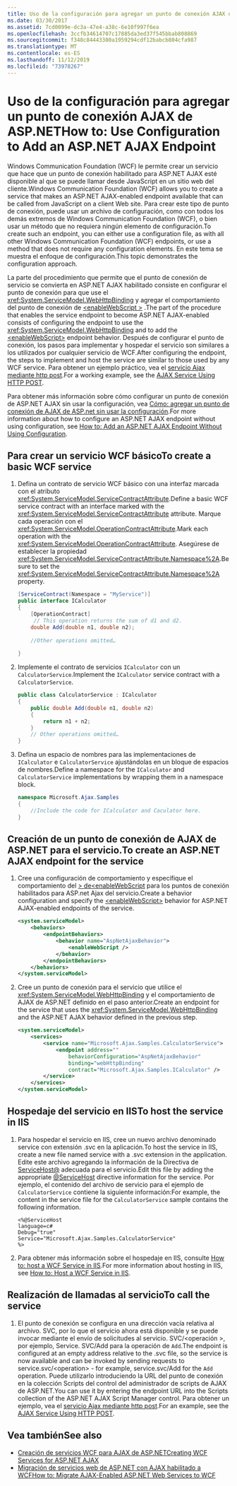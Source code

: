 ```yaml
---
title: Uso de la configuración para agregar un punto de conexión AJAX de ASP.NET
ms.date: 03/30/2017
ms.assetid: 7cd0099e-dc3a-47e4-a38c-6e10f997f6ea
ms.openlocfilehash: 3ccfb34614707c17885da3ed37f545bbab808869
ms.sourcegitcommit: f348c84443380a1959294cdf12babcb804cfa987
ms.translationtype: MT
ms.contentlocale: es-ES
ms.lasthandoff: 11/12/2019
ms.locfileid: "73978267"
---
```

# <a name="how-to-use-configuration-to-add-an-aspnet-ajax-endpoint"></a><span data-ttu-id="a0186-102">Uso de la configuración para agregar un punto de conexión AJAX de ASP.NET</span><span class="sxs-lookup"><span data-stu-id="a0186-102">How to: Use Configuration to Add an ASP.NET AJAX Endpoint</span></span>
<span data-ttu-id="a0186-103">Windows Communication Foundation (WCF) le permite crear un servicio que hace que un punto de conexión habilitado para ASP.NET AJAX esté disponible al que se puede llamar desde JavaScript en un sitio web del cliente.</span><span class="sxs-lookup"><span data-stu-id="a0186-103">Windows Communication Foundation (WCF) allows you to create a service that makes an ASP.NET AJAX-enabled endpoint available that can be called from JavaScript on a client Web site.</span></span> <span data-ttu-id="a0186-104">Para crear este tipo de punto de conexión, puede usar un archivo de configuración, como con todos los demás extremos de Windows Communication Foundation (WCF), o bien usar un método que no requiera ningún elemento de configuración.</span><span class="sxs-lookup"><span data-stu-id="a0186-104">To create such an endpoint, you can either use a configuration file, as with all other Windows Communication Foundation (WCF) endpoints, or use a method that does not require any configuration elements.</span></span> <span data-ttu-id="a0186-105">En este tema se muestra el enfoque de configuración.</span><span class="sxs-lookup"><span data-stu-id="a0186-105">This topic demonstrates the configuration approach.</span></span>  
  
 <span data-ttu-id="a0186-106">La parte del procedimiento que permite que el punto de conexión de servicio se convierta en ASP.NET AJAX habilitado consiste en configurar el punto de conexión para que use el <xref:System.ServiceModel.WebHttpBinding> y agregar el comportamiento del punto de conexión de [\<enableWebScript >](../../../../docs/framework/configure-apps/file-schema/wcf/enablewebscript.md) .</span><span class="sxs-lookup"><span data-stu-id="a0186-106">The part of the procedure that enables the service endpoint to become ASP.NET AJAX-enabled consists of configuring the endpoint to use the <xref:System.ServiceModel.WebHttpBinding> and to add the [\<enableWebScript>](../../../../docs/framework/configure-apps/file-schema/wcf/enablewebscript.md) endpoint behavior.</span></span> <span data-ttu-id="a0186-107">Después de configurar el punto de conexión, los pasos para implementar y hospedar el servicio son similares a los utilizados por cualquier servicio de WCF.</span><span class="sxs-lookup"><span data-stu-id="a0186-107">After configuring the endpoint, the steps to implement and host the service are similar to those used by any WCF service.</span></span> <span data-ttu-id="a0186-108">Para obtener un ejemplo práctico, vea el [servicio Ajax mediante http post](../../../../docs/framework/wcf/samples/ajax-service-using-http-post.md).</span><span class="sxs-lookup"><span data-stu-id="a0186-108">For a working example, see the [AJAX Service Using HTTP POST](../../../../docs/framework/wcf/samples/ajax-service-using-http-post.md).</span></span>  
  
 <span data-ttu-id="a0186-109">Para obtener más información sobre cómo configurar un punto de conexión de ASP.NET AJAX sin usar la configuración, vea [Cómo: agregar un punto de conexión de AJAX de ASP.net sin usar la configuración](../../../../docs/framework/wcf/feature-details/how-to-add-an-aspnet-ajax-endpoint-without-using-configuration.md).</span><span class="sxs-lookup"><span data-stu-id="a0186-109">For more information about how to configure an ASP.NET AJAX endpoint without using configuration, see [How to: Add an ASP.NET AJAX Endpoint Without Using Configuration](../../../../docs/framework/wcf/feature-details/how-to-add-an-aspnet-ajax-endpoint-without-using-configuration.md).</span></span>  
  
## <a name="to-create-a-basic-wcf-service"></a><span data-ttu-id="a0186-110">Para crear un servicio WCF básico</span><span class="sxs-lookup"><span data-stu-id="a0186-110">To create a basic WCF service</span></span>  
  
1. <span data-ttu-id="a0186-111">Defina un contrato de servicio WCF básico con una interfaz marcada con el atributo <xref:System.ServiceModel.ServiceContractAttribute>.</span><span class="sxs-lookup"><span data-stu-id="a0186-111">Define a basic WCF service contract with an interface marked with the <xref:System.ServiceModel.ServiceContractAttribute> attribute.</span></span> <span data-ttu-id="a0186-112">Marque cada operación con el <xref:System.ServiceModel.OperationContractAttribute>.</span><span class="sxs-lookup"><span data-stu-id="a0186-112">Mark each operation with the <xref:System.ServiceModel.OperationContractAttribute>.</span></span> <span data-ttu-id="a0186-113">Asegúrese de establecer la propiedad <xref:System.ServiceModel.ServiceContractAttribute.Namespace%2A>.</span><span class="sxs-lookup"><span data-stu-id="a0186-113">Be sure to set the <xref:System.ServiceModel.ServiceContractAttribute.Namespace%2A> property.</span></span>  
  
    ```csharp
    [ServiceContract(Namespace = "MyService")]  
    public interface ICalculator  
    {  
        [OperationContract]  
         // This operation returns the sum of d1 and d2.  
        double Add(double n1, double n2);  
  
        //Other operations omitted…  
  
    }  
    ```  
  
2. <span data-ttu-id="a0186-114">Implemente el contrato de servicios `ICalculator` con un `CalculatorService`.</span><span class="sxs-lookup"><span data-stu-id="a0186-114">Implement the `ICalculator` service contract with a `CalculatorService`.</span></span>  
  
    ```csharp
    public class CalculatorService : ICalculator  
    {  
        public double Add(double n1, double n2)  
        {  
            return n1 + n2;  
        }
        // Other operations omitted…
    }
    ```  
  
3. <span data-ttu-id="a0186-115">Defina un espacio de nombres para las implementaciones de `ICalculator` e `CalculatorService` ajustándolas en un bloque de espacios de nombres.</span><span class="sxs-lookup"><span data-stu-id="a0186-115">Define a namespace for the `ICalculator` and `CalculatorService` implementations by wrapping them in a namespace block.</span></span>  
  
    ```csharp
    namespace Microsoft.Ajax.Samples
    {  
        //Include the code for ICalculator and Caculator here.  
    }  
    ```  
  
## <a name="to-create-an-aspnet-ajax-endpoint-for-the-service"></a><span data-ttu-id="a0186-116">Creación de un punto de conexión de AJAX de ASP.NET para el servicio.</span><span class="sxs-lookup"><span data-stu-id="a0186-116">To create an ASP.NET AJAX endpoint for the service</span></span>  
  
1. <span data-ttu-id="a0186-117">Cree una configuración de comportamiento y especifique el comportamiento del [> de\<enableWebScript](../../../../docs/framework/configure-apps/file-schema/wcf/enablewebscript.md) para los puntos de conexión habilitados para ASP.net Ajax del servicio.</span><span class="sxs-lookup"><span data-stu-id="a0186-117">Create a behavior configuration and specify the [\<enableWebScript>](../../../../docs/framework/configure-apps/file-schema/wcf/enablewebscript.md) behavior for ASP.NET AJAX-enabled endpoints of the service.</span></span>  
  
    ```xml  
    <system.serviceModel>  
        <behaviors>  
            <endpointBehaviors>  
                <behavior name="AspNetAjaxBehavior">  
                    <enableWebScript />  
                </behavior>  
            </endpointBehaviors>  
        </behaviors>  
    </system.serviceModel>  
    ```  
  
2. <span data-ttu-id="a0186-118">Cree un punto de conexión para el servicio que utilice el <xref:System.ServiceModel.WebHttpBinding> y el comportamiento de AJAX de ASP.NET definido en el paso anterior.</span><span class="sxs-lookup"><span data-stu-id="a0186-118">Create an endpoint for the service that uses the <xref:System.ServiceModel.WebHttpBinding> and the ASP.NET AJAX behavior defined in the previous step.</span></span>  
  
    ```xml  
    <system.serviceModel>  
        <services>  
            <service name="Microsoft.Ajax.Samples.CalculatorService">  
                <endpoint address=""  
                    behaviorConfiguration="AspNetAjaxBehavior"   
                    binding="webHttpBinding"  
                    contract="Microsoft.Ajax.Samples.ICalculator" />  
            </service>  
        </services>  
    </system.serviceModel>   
    ```  
  
## <a name="to-host-the-service-in-iis"></a><span data-ttu-id="a0186-119">Hospedaje del servicio en IIS</span><span class="sxs-lookup"><span data-stu-id="a0186-119">To host the service in IIS</span></span>  
  
1. <span data-ttu-id="a0186-120">Para hospedar el servicio en IIS, cree un nuevo archivo denominado service con extensión .svc en la aplicación.</span><span class="sxs-lookup"><span data-stu-id="a0186-120">To host the service in IIS, create a new file named service with a .svc extension in the application.</span></span> <span data-ttu-id="a0186-121">Edite este archivo agregando la información de la Directiva de [ServiceHost\@](../../../../docs/framework/configure-apps/file-schema/wcf-directive/servicehost.md) adecuada para el servicio.</span><span class="sxs-lookup"><span data-stu-id="a0186-121">Edit this file by adding the appropriate [\@ServiceHost](../../../../docs/framework/configure-apps/file-schema/wcf-directive/servicehost.md) directive information for the service.</span></span> <span data-ttu-id="a0186-122">Por ejemplo, el contenido del archivo de servicio para el ejemplo de `CalculatorService` contiene la siguiente información:</span><span class="sxs-lookup"><span data-stu-id="a0186-122">For example, the content in the service file for the `CalculatorService` sample contains the following information.</span></span>  
  
    ```
    <%@ServiceHost   
    language=c#   
    Debug="true"   
    Service="Microsoft.Ajax.Samples.CalculatorService"  
    %>  
    ```  
  
2. <span data-ttu-id="a0186-123">Para obtener más información sobre el hospedaje en IIS, consulte [How to: host a WCF Service in IIS](../../../../docs/framework/wcf/feature-details/how-to-host-a-wcf-service-in-iis.md).</span><span class="sxs-lookup"><span data-stu-id="a0186-123">For more information about hosting in IIS, see [How to: Host a WCF Service in IIS](../../../../docs/framework/wcf/feature-details/how-to-host-a-wcf-service-in-iis.md).</span></span>  
  
## <a name="to-call-the-service"></a><span data-ttu-id="a0186-124">Realización de llamadas al servicio</span><span class="sxs-lookup"><span data-stu-id="a0186-124">To call the service</span></span>  
  
1. <span data-ttu-id="a0186-125">El punto de conexión se configura en una dirección vacía relativa al archivo. SVC, por lo que el servicio ahora está disponible y se puede invocar mediante el envío de solicitudes al servicio. SVC/\<operación >, por ejemplo, Service. SVC/Add para la operación de `Add`.</span><span class="sxs-lookup"><span data-stu-id="a0186-125">The endpoint is configured at an empty address relative to the .svc file, so the service is now available and can be invoked by sending requests to service.svc/\<operation> - for example, service.svc/Add for the `Add` operation.</span></span> <span data-ttu-id="a0186-126">Puede utilizarlo introduciendo la URL del punto de conexión en la colección Scripts del control del administrador de scripts de AJAX de ASP.NET.</span><span class="sxs-lookup"><span data-stu-id="a0186-126">You can use it by entering the endpoint URL into the Scripts collection of the ASP.NET AJAX Script Manager control.</span></span> <span data-ttu-id="a0186-127">Para obtener un ejemplo, vea el [servicio Ajax mediante http post](../../../../docs/framework/wcf/samples/ajax-service-using-http-post.md).</span><span class="sxs-lookup"><span data-stu-id="a0186-127">For an example, see the [AJAX Service Using HTTP POST](../../../../docs/framework/wcf/samples/ajax-service-using-http-post.md).</span></span>  
  
## <a name="see-also"></a><span data-ttu-id="a0186-128">Vea también</span><span class="sxs-lookup"><span data-stu-id="a0186-128">See also</span></span>

- [<span data-ttu-id="a0186-129">Creación de servicios WCF para AJAX de ASP.NET</span><span class="sxs-lookup"><span data-stu-id="a0186-129">Creating WCF Services for ASP.NET AJAX</span></span>](../../../../docs/framework/wcf/feature-details/creating-wcf-services-for-aspnet-ajax.md)
- [<span data-ttu-id="a0186-130">Migración de servicios web de ASP.NET con AJAX habilitado a WCF</span><span class="sxs-lookup"><span data-stu-id="a0186-130">How to: Migrate AJAX-Enabled ASP.NET Web Services to WCF</span></span>](../../../../docs/framework/wcf/feature-details/how-to-migrate-ajax-enabled-aspnet-web-services-to-wcf.md)
